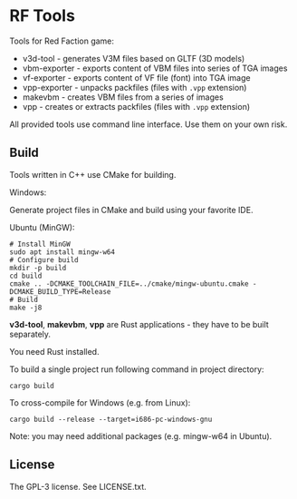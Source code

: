 RF Tools
========

Tools for Red Faction game:

* v3d-tool - generates V3M files based on GLTF (3D models)
* vbm-exporter - exports content of VBM files into series of TGA images
* vf-exporter - exports content of VF file (font) into TGA image
* vpp-exporter - unpacks packfiles (files with `.vpp` extension)
* makevbm - creates VBM files from a series of images
* vpp - creates or extracts packfiles (files with `.vpp` extension)

All provided tools use command line interface.
Use them on your own risk.

Build
-----

Tools written in C++ use CMake for building.

Windows:

Generate project files in CMake and build using your favorite IDE.

Ubuntu (MinGW):

    # Install MinGW
    sudo apt install mingw-w64
    # Configure build
    mkdir -p build
    cd build
    cmake .. -DCMAKE_TOOLCHAIN_FILE=../cmake/mingw-ubuntu.cmake -DCMAKE_BUILD_TYPE=Release
    # Build
    make -j8

**v3d-tool**, **makevbm**, **vpp** are Rust applications - they have to be built separately.

You need Rust installed.

To build a single project run following command in project directory:

    cargo build

To cross-compile for Windows (e.g. from Linux):

    cargo build --release --target=i686-pc-windows-gnu

Note: you may need additional packages (e.g. mingw-w64 in Ubuntu).


License
-------
The GPL-3 license. See LICENSE.txt.
